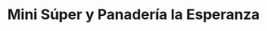 ---
title: "Mini Súper y Panadería la Esperanza"
url: /distrito-de-san-miguelito/mini-super-y-panaderia-la-esperanza/
shop: comodidad
---